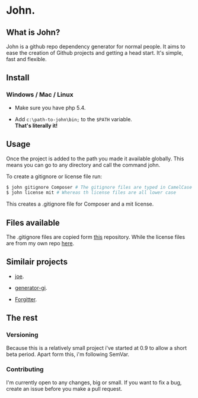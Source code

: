 # John.

## What is John?
John is a github repo dependency generator for normal people. It aims to ease the creation of Github projects and getting a head start. It's simple, fast and flexible.

## Install

### Windows / Mac / Linux

* Make sure you have php 5.4.

* Add  `c:\path-to-john\bin;`  to the `$PATH` variable.<br />
<strong>That's literally it!</strong>

## Usage
Once the project is added to the path you made it available globally. This means you can go to any directory and call the command john.

To create a gitignore or license file run:

```bash
$ john gitignore Composer # The gitignore files are typed in CamelCase
$ john license mit # Whereas th license files are all lower case
```
This creates a .gitignore file for Composer and a mit license.

## Files available
The .gitignore files are copied form [this](https://github.com/github/gitignore) repository. While the license files are from my own repo [here](https://github.com/BenLowery/license).

## Similair projects
* [joe](https://github.com/karan/joe).

* [generator-gi](https://github.com/rorotikamobile/generator-gi).

* [Forgitter](https://github.com/cloudspace/forgitter).

## The rest

### Versioning
Because this is a relatively small project i've started at 0.9 to allow a short beta period. Apart form this, i'm following SemVar.

### Contributing
I'm currently open to any changes, big or small. If you want to fix a bug, create an issue before you make a pull request.

